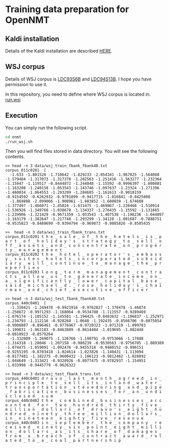 # Training data preparation for OpenNMT

## Kaldi installation

Details of the Kaldi installation are described [HERE](http://kaldi-asr.org/doc/install.html).

## WSJ corpus

Details of WSJ corpus is [LDC93S6B](https://catalog.ldc.upenn.edu/LDC93S6B) and [LDC94S13B](https://catalog.ldc.upenn.edu/LDC94S13B). I hope you have permission to use it.

In this repository, you need to define where WSJ corpus is located in: [run.wsj](https://github.com/homink/kaldi/blob/FeatureText/egs/onmt/s5/run_wsj.sh)

## Execution

You can simply run the following script. 

```bash
cd onmt
./run_wsj.sh
```

Then you will find files stored in data directory. You will see the following contents.
```
>> head -n 3 data/wsj_train_fbank_fbank40.txt
corpus_011c0201  [
  -1.633 -1.801528 -1.710642 -1.829233 -2.054341 -1.967825 -1.564008 -1.579484 -1.317073 -1.317378 -1.202563 -1.251416 -1.563277 -1.232364 -1.15947 -1.119517 -0.8444872 -1.244048 -1.15592 -0.9996397 -1.080801 -1.163208 -1.240158 -1.053543 -1.143746 -1.097637 -1.23324 -1.271396 -1.460034 -1.064553 -1.293299 -1.284685 -1.161613 -0.9018159 -0.9154592 -0.6262932 -0.9791899 -0.9417715 -1.016841 -0.8425808
  -1.869808 -2.099066 -1.908961 -1.883852 -1.608039 -1.674608 -1.377497 -1.466071 -1.45024 -1.631475 -1.469867 -1.220468 -1.510914 -1.536926 -1.349768 -1.038678 -1.134337 -1.276435 -1.15592 -1.131665 -1.239906 -1.321429 -0.9671359 -1.053543 -1.407538 -1.196236 -1.044097 -1.163179 -1.382647 -1.217748 -1.293299 -1.34128 -1.001687 -0.7888751 -0.9535823 -0.8489699 -0.9394794 -0.969873 -0.9885826 -0.8505435
  
>>  head -n 3 data/wsj_train_fbank_trans.txt
corpus_011c0201 t h e _ s a l e _ o f _ t h e _ h o t e l s _ i s _ p a r t _ o f _ h o l i d a y ' s _ s t r a t e g y _ t o _ s e l l _ o f f _ a s s e t s _ a n d _ c o n c e n t r a t e _ o n _ p r o p e r t y _ m a n a g e m e n t
corpus_011c0202 t h e _ h o t e l _ o p e r a t o r ' s _ e m b a s s y _ s u i t e s _ h o t e l s _ i n c o r p o r a t e d _ s u b s i d i a r y _ w i l l _ c o n t i n u e _ t o _ m a n a g e _ t h e _ p r o p e r t i e s
corpus_011c0203 l o n g _ t e r m _ m a n a g e m e n t _ c o n t r a c t s _ a l l o w _ u s _ t o _ g e n e r a t e _ i n c o m e _ o n _ a _ s i g n i f i c a n t l y _ l o w e r _ c a p i t a l _ b a s e _ s a i d _ m i c h a e l _ d . _ r o s e _ h o l i d a y ' s _ c h a i r m a n _ a n d _ c h i e f _ e x e c u t i v e _ o f f i c e r

>> head -n 3 data/wsj_test_fbank_fbank40.txt
corpus_440c0401  [
  -1.310421 -1.249478 -0.9921916 -0.9762827 -1.378478 -1.46874 -1.258672 -0.9971293 -1.168064 -0.9534788 -1.111557 -0.9289469 -1.076174 -1.105152 -1.145581 -1.194425 -0.8483632 -1.106837 -1.252971 -1.234793 -1.112116 -0.928268 -1.0648 -1.192435 -0.8566706 -0.8075054 -0.9908807 -0.896461 -0.9776967 -0.9720323 -1.071319 -1.099703 -1.109831 -1.062183 -0.8463089 -0.8614404 -1.019695 -1.082448 -0.8810923 -0.8579264
  -1.332009 -1.269075 -1.126766 -1.190791 -0.9753066 -1.17888 -1.314318 -1.28046 -1.207158 -0.980239 -0.9530563 -0.9756705 -1.089389 -1.074475 -1.059091 -1.092476 -0.9455318 -0.9480152 -0.990151 -0.9255195 -0.8703418 -1.024614 -1.023826 -1.140431 -1.113094 -0.8177481 -1.182275 -0.9600432 -1.106123 -0.9812462 -1.028892 -1.044649 -1.313421 -0.9328926 -0.8977475 -0.9782937 -1.154951 -1.033998 -0.9445779 -0.9626322
  
>> head -n 3 data/wsj_test_fbank_trans.txt
corpus_440c0401 d r a v o _ l a s t _ m o n t h _ a g r e e d _ i n _ p r i n c i p l e _ t o _ s e l l _ i t s _ i n l a n d _ w a t e r _ t r a n s p o r t a t i o n _ s t e v e d o r i n g _ a n d _ p i p e _ f a b r i c a t i o n _ b u s i n e s s e s _ f o r _ a n _ u n d i s c l o s e d _ s u m
corpus_440c0402 t h e _ c o m b i n e d _ b u s i n e s s e s _ a c c o u n t e d _ f o r _ t w o _ h u n d r e d _ t h i r t y _ f i v e _ m i l l i o n _ d o l l a r s _ o f _ d r a v o ' s _ e i g h t _ h u n d r e d _ n i n e t y _ t h r e e _ m i l l i o n _ d o l l a r s _ i n _ n i n e t e e n _ e i g h t y _ f i v e _ r e v e n u e
corpus_440c0403 i n _ s e p t e m b e r _ t h e _ c o m p a n y _ r e c e i v e d _ n i n e t y _ s i x _ p o i n t _ e i g h t _ m i l l i o n _ d o l l a r s _ a s _ i t s _ s h a r e _ o f _ d a m a g e s _ f r o m _ a _ b r e a c h _ o f _ c o n t r a c t _ a w a r d _ r e l a t e d _ t o _ a _ c o a l _ p a r t n e r s h i p
```
